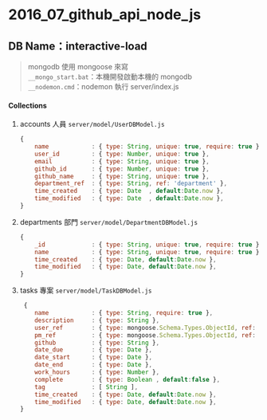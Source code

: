 # 2016_07_github_api_node_js

## DB Name：interactive-load
>	mongodb 使用 mongoose 來寫  
	`__mongo_start.bat`：本機開發啟動本機的 mongodb  
	`__nodemon.cmd`：nodemon 執行 server/index.js  
	

#### Collections 
1. accounts 人員 `server/model/UserDBModel.js`
	```javascript
	{
        name            : { type: String, unique: true, require: true },
        user_id         : { type: Number, unique: true },
        email           : { type: String, unique: true },
        github_id       : { type: Number, unique: true },
        github_name     : { type: String, unique: true },
        department_ref  : { type: String, ref: 'department' },
        time_created    : { type: Date  , default:Date.now },
        time_modified   : { type: Date  , default:Date.now },
    }	
	```
2. departments 部門 `server/model/DepartmentDBModel.js`
	```javascript
	{
        _id             : { type: String, unique: true, require: true },        
        name            : { type: String, unique: true, require: true },
        time_created    : { type: Date, default:Date.now },
        time_modified   : { type: Date, default:Date.now },
    }
	```
3. tasks 專案 `server/model/TaskDBModel.js`
	```javascript
	 {
        name            : { type: String, require: true },
        description     : { type: String },
        user_ref        : { type: mongoose.Schema.Types.ObjectId, ref: 'account' },
        pm_ref          : { type: mongoose.Schema.Types.ObjectId, ref: 'account' },
        github          : { type: String },
        date_due        : { type: Date },
        date_start      : { type: Date },
        date_end        : { type: Date },
        work_hours      : { type: Number },
        complete        : { type: Boolean , default:false },
        tag             : [ String ],
        time_created    : { type: Date, default:Date.now },
        time_modified   : { type: Date, default:Date.now },
    }
	```
